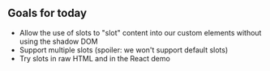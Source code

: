 ## Goals for today

- Allow the use of slots to "slot" content into our custom elements without using the shadow DOM
- Support multiple slots (spoiler: we won't support default slots)
- Try slots in raw HTML and in the React demo
